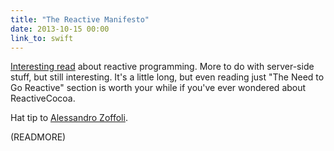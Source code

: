 ```yaml
---
title: "The Reactive Manifesto"
date: 2013-10-15 00:00
link_to: swift
---
```


[Interesting read](http://www.reactivemanifesto.org) about reactive programming. More to do with server-side stuff, but still interesting. It's a little long, but even reading just "The Need to Go Reactive" section is worth your while if you've ever wondered about ReactiveCocoa.

Hat tip to [Alessandro Zoffoli](http://twitter.com/AL333Z).

(READMORE)
